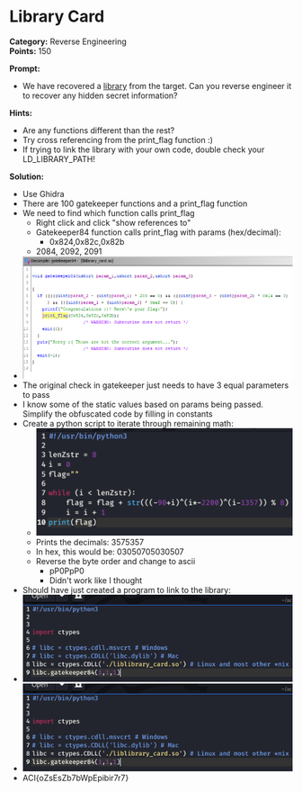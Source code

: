 # Library Card #

**Category:**	Reverse Engineering  
**Points:**	150

**Prompt:** 
* We have recovered a [library](./liblibrary_card.so) from the target. Can you reverse engineer it to recover any hidden secret information?

**Hints:** 
* Are any functions different than the rest?
* Try cross referencing from the print_flag function :)
* If trying to link the library with your own code, double check your LD_LIBRARY_PATH!

**Solution:**
* Use Ghidra
* There are 100 gatekeeper functions and a print_flag function
* We need to find which function calls print_flag
    * Right click and click "show references to"
    * Gatekeeper84 function calls print_flag with params (hex/decimal):
        * 0x824,0x82c,0x82b
	* 2084, 2092, 2091
* ![solution1](./LibraryCard1.png)
* The original check in gatekeeper just needs to have 3 equal parameters to pass
* I know some of the static values based on params being passed.  Simplify the obfuscated code by filling in constants
* Create a python script to iterate through remaining math:
    * ![solution2](./LibraryCard2.png)
    * Prints the decimals: 3575357
    * In hex, this would be: 03050705030507
    * Reverse the byte order and change to ascii
        * pP0PpP0
        * Didn't work like I thought
* Should have just created a program to link to the library:
* ![solution3](./LibraryCard3.png)
* ![solution3](./LibraryCard3.png)
* ACI{oZsEsZb7bWpEpibir7r7}
